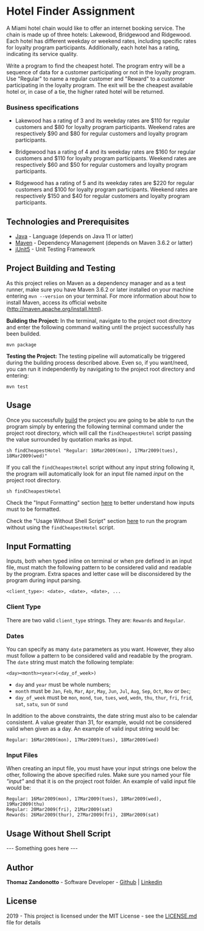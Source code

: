 # Hotel Finder Assignment

A Miami hotel chain would like to offer an internet booking service. The chain is made up of three hotels: Lakewood, Bridgewood and Ridgewood. Each hotel has different weekday or weekend rates, including specific rates for loyalty program participants. Additionally, each hotel has a rating, indicating its service quality.

Write a program to find the cheapest hotel. The program entry will be a sequence of data for a customer participating or not in the loyalty program. Use "Regular" to name a regular customer and "Reward" to a customer participating in the loyalty program. The exit will be the cheapest available hotel or, in case of a tie, the higher rated hotel will be returned.

### Business specifications

- Lakewood has a rating of 3 and its weekday rates are $110 for regular customers and $80 for loyalty program participants. Weekend rates are respectively $90 and $80 for regular customers and loyalty program participants.

- Bridgewood has a rating of 4 and its weekday rates are $160 for regular customers and $110 for loyalty program participants. Weekend rates are respectively $60 and $50 for regular customers and loyalty program participants.

- Ridgewood has a rating of 5 and its weekday rates are $220 for regular customers and $100 for loyalty program participants. Weekend rates are respectively $150 and $40 for regular customers and loyalty program participants.

## Technologies and Prerequisites

* [Java](https://www.oracle.com/technetwork/java/javase/downloads/jdk11-downloads-5066655.html/) - Language (depends on Java 11 or latter)
* [Maven](https://maven.apache.org/) - Dependency Management (depends on Maven 3.6.2 or latter)
* [jUnit5](https://junit.org/junit5/) - Unit Testing Framework

## Project Building and Testing

As this project relies on Maven as a dependency manager and as a test runner, make sure you have Maven 3.6.2 or later installed on your machine entering `mvn --version`  on your terminal. For more information about how to install Maven, access its official website (http://maven.apache.org/install.html).

**Building the Project:** In the terminal, navigate to the project root directory and enter the following command waiting until the project successfully has been builded.

```
mvn package
```

**Testing the Project:** The testing pipeline will automatically be triggered during the building process described above. Even so, if you want/need, you can run it independently by navigating to the project root directory and entering:

```
mvn test
```

## Usage

Once you successfully [build](#project-building-and-testing) the project you are going to be able to run the program simply by entering the following terminal command under the project root directory, which will call the `findCheapestHotel` script passing the value surrounded by quotation marks as input.

```
sh findCheapestHotel "Regular: 16Mar2009(mon), 17Mar2009(tues), 18Mar2009(wed)"
```

If you call the `findCheapestHotel` script without any input string following it, the program will automatically look for an input file named *input* on the project root directory.

```
sh findCheapestHotel
```

Check the "Input Formatting" section [here](#input-formatting) to better understand how inputs must to be formatted.

Check the "Usage Without Shell Script" section [here](#usage-without-shell-script) to run the program without using the `findCheapestHotel` script. 

## Input Formatting

Inputs, both when typed inline on terminal or when pre defined in an input file, must match the following pattern to be considered valid and readable by the program. Extra spaces and letter case will be disconsidered by the program during input parsing.

```
<client_type>: <date>, <date>, <date>, ...
```

### Client Type
There are two  valid `client_type` strings. They are: `Rewards` and `Regular`. 

### Dates
You can specify as many `date` parameters as you want. However, they also must follow a pattern to be considered valid and readable by the program. The `date` string must match the following template:

```
<day><month><year>(<day_of_week>)
```

- `day` and `year` must be whole numbers;
- `month` must be `Jan`, `Feb`, `Mar`, `Apr`, `May`, `Jun`, `Jul`, `Aug`, `Sep`, `Oct`, `Nov` or `Dec`;
- `day_of_week` must be `mon`, `mond`,  `tue`, `tues`, `wed`, `wedn`, `thu`, `thur`, `fri`, `frid`, `sat`, `satu`, `sun` or `sund`

In addition to the above constraints, the date string must also to be calendar consistent. A value greater than 31, for example, would not be considered valid when given as a day. An example of valid input string would be:

```
Regular: 16Mar2009(mon), 17Mar2009(tues), 18Mar2009(wed)
```

### Input Files
When creating an input file, you must have your input strings one below the other, following the above specified rules. Make sure you named your file *"input"* and that it is on the project root folder. An example of valid input file would be:

```
Regular: 16Mar2009(mon), 17Mar2009(tues), 18Mar2009(wed), 19Mar2009(thu)
Regular: 20Mar2009(fri), 21Mar2009(sat)
Rewards: 26Mar2009(thur), 27Mar2009(fri), 28Mar2009(sat)
```

## Usage Without Shell Script

--- Something goes here --- 

## Author

**Thomaz Zandonotto** - Software Developer - 
[Github](https://github.com/thomazmz) |
[Linkedin](https://www.linkedin.com/in/thomaz-zandonotto/)

## License

2019 - This project is licensed under the MIT License - see the [LICENSE.md](LICENSE.md) file for details
